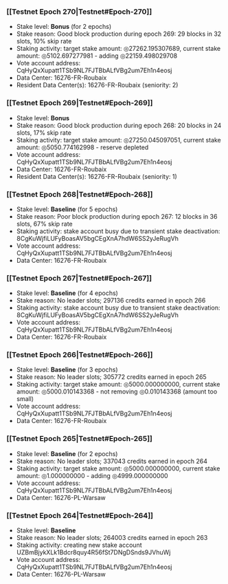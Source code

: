 ### [[Testnet Epoch 270|Testnet#Epoch-270]]
* Stake level: **Bonus** (for 2 epochs)
* Stake reason: Good block production during epoch 269: 29 blocks in 32 slots, 10% skip rate
* Staking activity: target stake amount: ◎27262.195307689, current stake amount: ◎5102.697277981 - adding ◎22159.498029708
* Vote account address: CqHyQxXupatt1TSb9NL7FJTBbALfVBg2um7Eh1n4eosj
* Data Center: 16276-FR-Roubaix
* Resident Data Center(s): 16276-FR-Roubaix (seniority: 2)
### [[Testnet Epoch 269|Testnet#Epoch-269]]
* Stake level: **Bonus**
* Stake reason: Good block production during epoch 268: 20 blocks in 24 slots, 17% skip rate
* Staking activity: target stake amount: ◎27250.045097051, current stake amount: ◎5050.774162998 - reserve depleted
* Vote account address: CqHyQxXupatt1TSb9NL7FJTBbALfVBg2um7Eh1n4eosj
* Data Center: 16276-FR-Roubaix
* Resident Data Center(s): 16276-FR-Roubaix (seniority: 1)
### [[Testnet Epoch 268|Testnet#Epoch-268]]
* Stake level: **Baseline** (for 5 epochs)
* Stake reason: Poor block production during epoch 267: 12 blocks in 36 slots, 67% skip rate
* Staking activity: stake account busy due to transient stake deactivation: 8CgKuWjfiLUFyBoasAV5bgCEgXnA7hdW6SS2yJeRugVh
* Vote account address: CqHyQxXupatt1TSb9NL7FJTBbALfVBg2um7Eh1n4eosj
* Data Center: 16276-FR-Roubaix
### [[Testnet Epoch 267|Testnet#Epoch-267]]
* Stake level: **Baseline** (for 4 epochs)
* Stake reason: No leader slots; 297136 credits earned in epoch 266
* Staking activity: stake account busy due to transient stake deactivation: 8CgKuWjfiLUFyBoasAV5bgCEgXnA7hdW6SS2yJeRugVh
* Vote account address: CqHyQxXupatt1TSb9NL7FJTBbALfVBg2um7Eh1n4eosj
* Data Center: 16276-FR-Roubaix
### [[Testnet Epoch 266|Testnet#Epoch-266]]
* Stake level: **Baseline** (for 3 epochs)
* Stake reason: No leader slots; 305772 credits earned in epoch 265
* Staking activity: target stake amount: ◎5000.000000000, current stake amount: ◎5000.010143368 - not removing ◎0.010143368 (amount too small)
* Vote account address: CqHyQxXupatt1TSb9NL7FJTBbALfVBg2um7Eh1n4eosj
* Data Center: 16276-FR-Roubaix
### [[Testnet Epoch 265|Testnet#Epoch-265]]
* Stake level: **Baseline** (for 2 epochs)
* Stake reason: No leader slots; 337043 credits earned in epoch 264
* Staking activity: target stake amount: ◎5000.000000000, current stake amount: ◎1.000000000 - adding ◎4999.000000000
* Vote account address: CqHyQxXupatt1TSb9NL7FJTBbALfVBg2um7Eh1n4eosj
* Data Center: 16276-PL-Warsaw
### [[Testnet Epoch 264|Testnet#Epoch-264]]
* Stake level: **Baseline**
* Stake reason: No leader slots; 264003 credits earned in epoch 263
* Staking activity: creating new stake account UZBmBjykXLk1Bdcr8quy4R56fSt7DNgDSnds9JVhuWj
* Vote account address: CqHyQxXupatt1TSb9NL7FJTBbALfVBg2um7Eh1n4eosj
* Data Center: 16276-PL-Warsaw